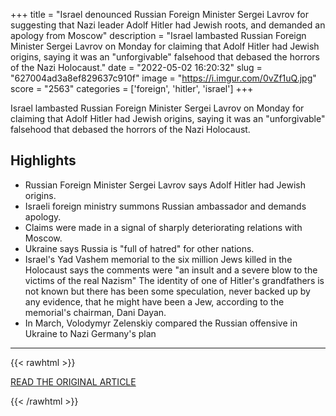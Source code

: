 +++
title = "Israel denounced Russian Foreign Minister Sergei Lavrov for suggesting that Nazi leader Adolf Hitler had Jewish roots, and demanded an apology from Moscow"
description = "Israel lambasted Russian Foreign Minister Sergei Lavrov on Monday for claiming that Adolf Hitler had Jewish origins, saying it was an \"unforgivable\" falsehood that debased the horrors of the Nazi Holocaust."
date = "2022-05-02 16:20:32"
slug = "627004ad3a8ef829637c910f"
image = "https://i.imgur.com/0vZf1uQ.jpg"
score = "2563"
categories = ['foreign', 'hitler', 'israel']
+++

Israel lambasted Russian Foreign Minister Sergei Lavrov on Monday for claiming that Adolf Hitler had Jewish origins, saying it was an \"unforgivable\" falsehood that debased the horrors of the Nazi Holocaust.

## Highlights

- Russian Foreign Minister Sergei Lavrov says Adolf Hitler had Jewish origins.
- Israeli foreign ministry summons Russian ambassador and demands apology.
- Claims were made in a signal of sharply deteriorating relations with Moscow.
- Ukraine says Russia is "full of hatred" for other nations.
- Israel's Yad Vashem memorial to the six million Jews killed in the Holocaust says the comments were "an insult and a severe blow to the victims of the real Nazism" The identity of one of Hitler's grandfathers is not known but there has been some speculation, never backed up by any evidence, that he might have been a Jew, according to the memorial's chairman, Dani Dayan.
- In March, Volodymyr Zelenskiy compared the Russian offensive in Ukraine to Nazi Germany's plan

---

{{< rawhtml >}}
  <p class="article-category">
    <a target="_blank" href="https://www.reuters.com/world/middle-east/israel-denounces-lavrovs-hitler-comments-summons-russian-ambassador-2022-05-02/?fbclid=IwAR2CrTZVzgh3BUHwuN-ik5UzWTyuYR2GFLQvMXsJ64R5Y6pc7-snP8ZihiU&amp;utm_medium=Social&amp;utm_source=Facebook">READ THE ORIGINAL ARTICLE</a>
  </p>
{{< /rawhtml >}}
